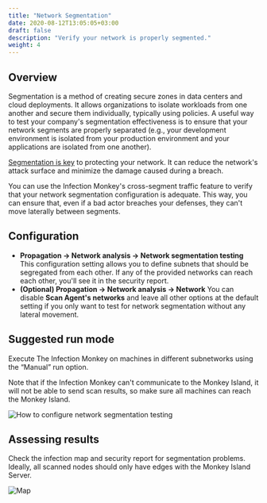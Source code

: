 ```yaml
---
title: "Network Segmentation"
date: 2020-08-12T13:05:05+03:00
draft: false
description: "Verify your network is properly segmented."
weight: 4
---
```


## Overview

Segmentation is a method of creating secure zones in data centers and cloud deployments. It allows organizations to isolate workloads from one another and secure them individually, typically using policies. A useful way to test your company's segmentation effectiveness is to ensure that your network segments are properly separated (e.g., your development environment is isolated from your production environment and your applications are isolated from one another).

[Segmentation is key](https://www.akamai.com/products/akamai-segmentation/use-cases) to protecting your network. It can reduce the network's attack surface and minimize the damage caused during a breach.

You can use the Infection Monkey's cross-segment traffic feature to verify that your network segmentation configuration is adequate. This way, you can ensure that, even if a bad actor breaches your defenses, they can't move laterally between segments.


## Configuration

- **Propagation -> Network analysis -> Network segmentation testing** This configuration setting allows you to define
 subnets that should be segregated from each other. If any of the provided networks can reach each other, you'll see it
 in the security report.
- **(Optional) Propagation -> Network analysis -> Network** You can disable **Scan Agent's networks** and leave all other options at the default setting if you only want to test for network segmentation without any lateral movement.

## Suggested run mode

Execute The Infection Monkey on machines in different subnetworks using the “Manual” run option.

 Note that if the Infection Monkey can't communicate to the Monkey Island, it will
 not be able to send scan results, so make sure all machines can reach the Monkey Island.

![How to configure network segmentation testing](/images/usage/scenarios/segmentation-config.png "How to configure network segmentation testing")


## Assessing results

Check the infection map and security report for segmentation problems. Ideally, all scanned nodes should only have edges with the Monkey Island Server.

![Map](/images/usage/use-cases/segmentation-map.PNG "Map")
